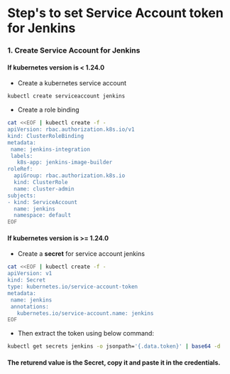 # Step's to set Service Account token for Jenkins

### 1. Create Service Account for Jenkins

#### If kubernetes version is < 1.24.0

- Create a kubernetes service account

```bash
kubectl create serviceaccount jenkins
```
- Create a role binding

```bash
cat <<EOF | kubectl create -f -
apiVersion: rbac.authorization.k8s.io/v1
kind: ClusterRoleBinding
metadata:
 name: jenkins-integration
 labels:
   k8s-app: jenkins-image-builder
roleRef:
  apiGroup: rbac.authorization.k8s.io
  kind: ClusterRole
  name: cluster-admin
subjects:
- kind: ServiceAccount
  name: jenkins
  namespace: default
EOF
```

#### If kubernetes version is >= 1.24.0

- Create a **secret** for service account jenkins


```bash
cat <<EOF | kubectl create -f -
apiVersion: v1
kind: Secret
type: kubernetes.io/service-account-token
metadata:
 name: jenkins
 annotations:
   kubernetes.io/service-account.name: jenkins
EOF
```

- Then extract the token using below command:

```bash
kubectl get secrets jenkins -o jsonpath='{.data.token}' | base64 -d
```

#### The returend value is the Secret, copy it and paste it in the credentials.
